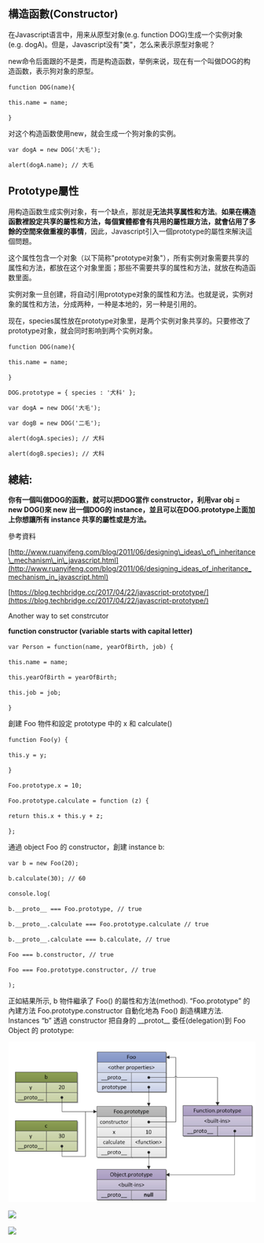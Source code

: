 ## 構造函數\(Constructor\)

在Javascript语言中，用来从原型对象\(e.g. function DOG\)生成一个实例对象\(e.g. dogA\)。但是，Javascript没有"类"，怎么来表示原型对象呢？

new命令后面跟的不是类，而是构造函数，举例来说，现在有一个叫做DOG的构造函数，表示狗对象的原型。

`function DOG(name){`

`this.name = name;`

`}`

对这个构造函数使用new，就会生成一个狗对象的实例。

`var dogA = new DOG('大毛');`

`alert(dogA.name); // 大毛`

## Prototype屬性

用构造函数生成实例对象，有一个缺点，那就是**无法共享属性和方法**。**如果在構造函數裡設定共享的屬性和方法，每個實體都會有共用的屬性跟方法，就會佔用了多餘的空間來做重複的事情**，因此，Javascript引入一個prototype的屬性來解決這個問題。

这个属性包含一个对象（以下简称"prototype对象"），所有实例对象需要共享的属性和方法，都放在这个对象里面；那些不需要共享的属性和方法，就放在构造函数里面。

实例对象一旦创建，将自动引用prototype对象的属性和方法。也就是说，实例对象的属性和方法，分成两种，一种是本地的，另一种是引用的。

现在，species属性放在prototype对象里，是两个实例对象共享的。只要修改了prototype对象，就会同时影响到两个实例对象。

`function DOG(name){`

`this.name = name;`

`}`

`DOG.prototype = { species : '犬科' };`

`var dogA = new DOG('大毛');`

`var dogB = new DOG('二毛');`

`alert(dogA.species); // 犬科`

`alert(dogB.species); // 犬科`

## 總結:

**你有一個叫做DOG的函數，就可以把DOG當作 constructor，利用var obj = new DOG\(\)來 new 出一個DOG的 instance，並且可以在DOG.prototype上面加上你想讓所有 instance 共享的屬性或是方法。**

參考資料

[http://www.ruanyifeng.com/blog/2011/06/designing\_ideas\_of\_inheritance\_mechanism\_in\_javascript.html](http://www.ruanyifeng.com/blog/2011/06/designing_ideas_of_inheritance_mechanism_in_javascript.html)

[https://blog.techbridge.cc/2017/04/22/javascript-prototype/](https://blog.techbridge.cc/2017/04/22/javascript-prototype/)

Another way to set constrcutor

**function constructor \(variable starts with capital letter\)**

`var Person = function(name, yearOfBirth, job) {`

`this.name = name;`

`this.yearOfBirth = yearOfBirth;`

`this.job = job;`

`}`

創建 Foo 物件和設定 prototype 中的 x 和 calculate\(\)

`function Foo(y) {`

`this.y = y;`

`}`

`Foo.prototype.x = 10;`

`Foo.prototype.calculate = function (z) {`

`return this.x + this.y + z;`

`};`

通過 object Foo 的 constructor，創建 instance b:

`var b = new Foo(20);`

`b.calculate(30); // 60`

`console.log(`

`b.__proto__ === Foo.prototype, // true`

`b.__proto__.calculate === Foo.prototype.calculate // true`

`b.__proto__.calculate === b.calculate, // true`

`Foo === b.constructor, // true`

`Foo === Foo.prototype.constructor, // true`

`);`

正如結果所示, b 物件繼承了 Foo\(\) 的屬性和方法\(method\). “Foo.prototype” 的內建方法 Foo.prototype.constructor 自動化地為 Foo\(\) 創造構建方法.  
Instances “b” 透過 constructor 把自身的 \_\_protot\_\_ 委任\(delegation\)到 Foo Object 的 prototype:

![](/assets/js-13)

![](blob:file:///bccb5ad5-7f7d-4558-a7a2-75904196481f)

![](blob:file:///1077cbd0-a5c1-4208-afa4-7021297e4c93)

